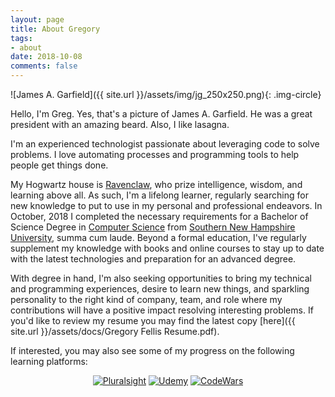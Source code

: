 ```yaml
---
layout: page
title: About Gregory
tags: 
- about
date: 2018-10-08
comments: false
---
```


![James A. Garfield]({{ site.url }}/assets/img/jg_250x250.png){: .img-circle}

Hello, I'm Greg. Yes, that's a picture of James A. Garfield. He was a great president with an amazing beard. Also, I like lasagna.

I'm an experienced technologist passionate about leveraging code to solve problems. I love automating processes and programming tools to help people get things done.

My Hogwartz house is [Ravenclaw](https://www.pottermore.com/collection/all-about-ravenclaw), who prize intelligence, wisdom, and learning above all. As such, I'm a lifelong learner, regularly searching for new knowledge to put to use in my personal and professional endeavors. In October, 2018 I completed the necessary requirements for a Bachelor of Science Degree in [Computer Science](https://www.snhu.edu/online-degrees/bachelors/bs-in-computer-science) from [Southern New Hampshire University](https://www.snhu.edu), summa cum laude. Beyond a formal education, I've regularly supplement my knowledge with books and online courses to stay up to date with the latest technologies and preparation for an advanced degree.

With degree in hand, I'm also seeking opportunities to bring my technical and programming experiences, desire to learn new things, and sparkling personality to the right kind of company, team, and role where my contributions will have a positive impact resolving interesting problems. If you'd like to review my resume you may find the latest copy [here]({{ site.url }}/assets/docs/Gregory Fellis Resume.pdf).

If interested, you may also see some of my progress on the following learning platforms:

<center>
<p>
<a href="https://app.pluralsight.com/profile/gsfellis" target="_blank" class="social-btn"><img src="{{ site.url }}/assets/img/social/Pluralsight.png" alt="Pluralsight" title="Pluralsight"></a>
<a href="https://www.udemy.com/user/gregorysfellis/" target="_blank" class="social-btn"><img src="{{ site.url }}/assets/img/social/Udemy.png" alt="Udemy" title="Udemy"></a>
<a href="https://www.codewars.com/users/gsfellis" target="_blank" class="social-btn"><img src="{{ site.url }}/assets/img/social/CodeWars.png" alt="CodeWars" title="CodeWars"></a>
</p>
</center>
